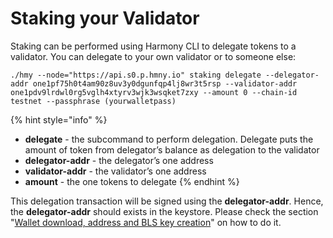 # Staking your Validator

Staking can be performed using Harmony CLI to delegate tokens to a validator. You can delegate to your own validator or to someone else:

```text
./hmy --node="https://api.s0.p.hmny.io" staking delegate --delegator-addr one1pf75h0t4am90z8uv3y0dgunfqp4lj8wr3t5rsp --validator-addr one1pdv9lrdwl0rg5vglh4xtyrv3wjk3wsqket7zxy --amount 0 --chain-id testnet --passphrase (yourwalletpass)
```

{% hint style="info" %}


* **delegate** - the subcommand to perform delegation. Delegate puts the amount of token from delegator’s balance as delegation to the validator
* **delegator-addr** - the delegator’s one address
* **validator-addr** - the validator’s one address
* **amount** - the one tokens to delegate
{% endhint %}

This delegation transaction will be signed using the **delegator-addr**. Hence, the **delegator-addr** should exists in the keystore. Please check the section "[Wallet download, address and BLS key creation](https://docs.harmony.one/pangaea/pangaea-validators/wallet-download-and-address-creation)" on how to do it.  


